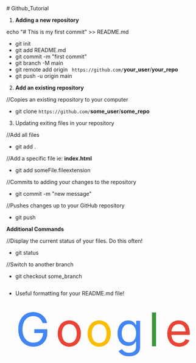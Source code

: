 <html>
# Github_Tutorial

1. **Adding a new repository**

echo "# This is my first commit" >> README.md

- git init
- git add README.md
- git commit -m "first commit"
- git branch -M main
- git remote add origin ` https://github.com/`**your_user**/**your_repo**
- git push -u origin main

2. **Add an existing repository**

//Copies an existing repository to your computer

- git clone `https://github.com/`**some_user**/**some_repo**

3. Updating exiting files in your repository

//Add all files

- git add .

//Add a specific file ie: **index.html**

- git add someFile.fileextension

//Commits to adding your changes to the repository

- git commit -m "new message"

//Pushes changes up to your GitHub repository

- git push

**Additional Commands**

//Display the current status of your files. Do this often!

- git status

//Switch to another branch

- git checkout some_branch

```

```

- Useful formatting for your README.md file!
  <svg xmlns="http://www.w3.org/2000/svg" viewBox="0 0 55 20" fill="none">
  <text x="0" y="15" fill="#4285f4">G</text>
  <text x="12" y="15" fill="#ea4335">o</text>
  <text x="21" y="15" fill="#fbbc05">o</text>
  <text x="30" y="15" fill="#4285f4">g</text>
  <text x="40" y="15" fill="#389738">l</text>
  <text x="45" y="15" fill="#ea4335">e</text>
  </svg>

</html>
